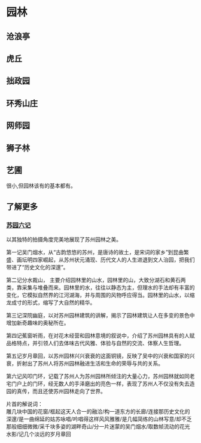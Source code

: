 # 园林
## 沧浪亭

## 虎丘

## 拙政园

## 环秀山庄

## 网师园

## 狮子林

## 艺圃
很小,但园林该有的基本都有。

## 了解更多
### [苏园六记](http://v.youku.com/v_show/id_XNDYyOTI3MDA=.html?from=s1.8-1-1.2&f=18857294&spm=a2h0k.8191407.0.0)
以其独特的拍摄角度完美地展现了苏州园林之美。

第一记吴门烟水，从“古韵悠悠的苏州，是唐诗的故土，是宋词的家乡”到昆曲繁盛、画坛明四家崛起，从苏州状元涌现、历代文人的人生进退到文人治园，把我们带进了“历史文化的深邃”。

第二记分水裁山， 主要介绍园林里的山水，园林里的山，大致分湖石和黄石两类，靠采集与堆叠而来。园林里的水，往往以静态为主，但理水的手法却有丰富的变化，它模拟自然界的江河湖海，并与周围的风物呼应得当。园林里的山水，以缩龙成寸的形式，缩写了大自然的精华。

第三记深院幽庭，以对苏州园林建筑的讲解，揭示了园林建筑让人在多变的景色中增加新奇趣味的奥秘所在。

第四记蕉窗听雨，在对花木经营和园林意境的叙说中，介绍了苏州园林具有的人赋品格特点，并引领人们去体味古代风雅、体验与自然的交流、体察人生哲理。

第五记岁月章回，以苏州园林兴兴衰衰的这面铜镜，反映了吴中的兴衰和国家的兴衰，折射出了苏州人将苏州园林融进生活和生命的荣辱与共的关系。

第六记风叩门环，记载了苏州人为苏州园林所倾注的大量心力，苏州园林就如同老宅门户上的门环，经无数人的手泽磨出的亮色一样，表现了苏州人不仅没有失去造园的真传，而且还使苏州园林走向了世界。

片首的解说词：  
雕几块中国的花窗/框起这天人合一的融洽/构一道东方的长廊/连接那历史文化的深邃/是一曲绵延的姑苏咏唱/吟唱得这样风风雅雅/是几幅简练的山林写意/却不乏那般细细微微/采千块多姿的湖畔奇山/分一片迷蒙的吴门烟水/取数帧流动的花光水影/记几个淡远的岁月章回

